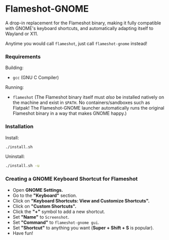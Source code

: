 # Flameshot-GNOME

A drop-in replacement for the Flameshot binary, making it fully compatible with
GNOME's keyboard shortcuts, and automatically adapting itself to Wayland or X11.

Anytime you would call `flameshot`, just call `flameshot-gnome` instead!


### Requirements

Building:

- `gcc` (GNU C Compiler)

Running:

- `flameshot` (The Flameshot binary itself must *also* be installed natively on
  the machine and exist in `$PATH`. No containers/sandboxes such as Flatpak!
  The Flameshot-GNOME launcher automatically runs the original Flameshot binary
  in a way that makes GNOME happy.)


### Installation

Install:

```sh
./install.sh
```

Uninstall:

```sh
./install.sh -u
```


### Creating a GNOME Keyboard Shortcut for Flameshot

- Open **GNOME Settings.**
- Go to the **"Keyboard"** section.
- Click on **"Keyboard Shortcuts: View and Customize Shortcuts".**
- Click on **"Custom Shortcuts".**
- Click the **"+"** symbol to add a new shortcut.
- Set **"Name"** to `Screenshot`.
- Set **"Command"** to `flameshot-gnome gui`.
- Set **"Shortcut"** to anything you want (**Super + Shift + S** is popular).
- Have fun!
